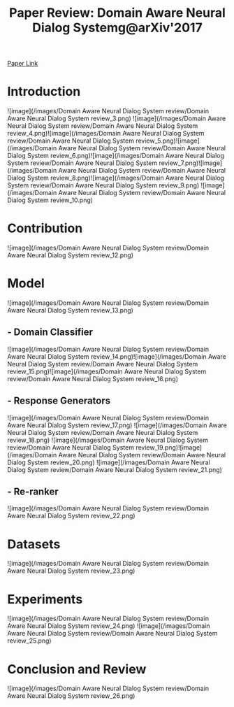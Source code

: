 ﻿---
layout: post
title: "4. Paper Review: Domain Aware Neural Dialog Systemg@arXiv'2017"
# date: 2016-06-19 10:00:00 +0900
categories: review
# tags: [LSTM, Anomaly Detection, ICML, Deep Learning]
---
[Paper Link](https://arxiv.org/pdf/1708.00897)

# Introduction
![image](/images/Domain Aware Neural Dialog System review/Domain Aware Neural Dialog System review_3.png)
![image](/images/Domain Aware Neural Dialog System review/Domain Aware Neural Dialog System review_4.png)![image](/images/Domain Aware Neural Dialog System review/Domain Aware Neural Dialog System review_5.png)![image](/images/Domain Aware Neural Dialog System review/Domain Aware Neural Dialog System review_6.png)![image](/images/Domain Aware Neural Dialog System review/Domain Aware Neural Dialog System review_7.png)![image](/images/Domain Aware Neural Dialog System review/Domain Aware Neural Dialog System review_8.png)![image](/images/Domain Aware Neural Dialog System review/Domain Aware Neural Dialog System review_9.png)
![image](/images/Domain Aware Neural Dialog System review/Domain Aware Neural Dialog System review_10.png)
# Contribution
![image](/images/Domain Aware Neural Dialog System review/Domain Aware Neural Dialog System review_12.png)
# Model
![image](/images/Domain Aware Neural Dialog System review/Domain Aware Neural Dialog System review_13.png)
##  - Domain Classifier
![image](/images/Domain Aware Neural Dialog System review/Domain Aware Neural Dialog System review_14.png)![image](/images/Domain Aware Neural Dialog System review/Domain Aware Neural Dialog System review_15.png)![image](/images/Domain Aware Neural Dialog System review/Domain Aware Neural Dialog System review_16.png)
##  - Response Generators
![image](/images/Domain Aware Neural Dialog System review/Domain Aware Neural Dialog System review_17.png)
![image](/images/Domain Aware Neural Dialog System review/Domain Aware Neural Dialog System review_18.png)
![image](/images/Domain Aware Neural Dialog System review/Domain Aware Neural Dialog System review_19.png)![image](/images/Domain Aware Neural Dialog System review/Domain Aware Neural Dialog System review_20.png)
![image](/images/Domain Aware Neural Dialog System review/Domain Aware Neural Dialog System review_21.png)
##  - Re-ranker
![image](/images/Domain Aware Neural Dialog System review/Domain Aware Neural Dialog System review_22.png)

# Datasets
![image](/images/Domain Aware Neural Dialog System review/Domain Aware Neural Dialog System review_23.png)

# Experiments
![image](/images/Domain Aware Neural Dialog System review/Domain Aware Neural Dialog System review_24.png)
![image](/images/Domain Aware Neural Dialog System review/Domain Aware Neural Dialog System review_25.png)

# Conclusion and Review
![image](/images/Domain Aware Neural Dialog System review/Domain Aware Neural Dialog System review_26.png)

